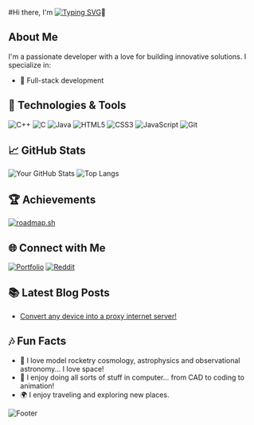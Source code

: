 #Hi there, I'm [![Typing SVG](https://readme-typing-svg.demolab.com?font=Fira+Code&pause=1000&color=FFFFFF&random=false&width=435&lines=Akshit+Chlkoti)](https://git.io/typing-svg)👋


<!--![Profile Views](https://komarev.com/ghpvc/?username=Akshit-Chilkoti&color=blueviolet)-->

## About Me
I'm a passionate developer with a love for building innovative solutions. I specialize in:
- 🔭 Full-stack development

## 🔧 Technologies & Tools
![C++](https://img.shields.io/badge/-C++-333?style=flat&logo=c%2B%2B&logoColor=white)
![C](https://img.shields.io/badge/-C-333?style=flat&logo=c&logoColor=white)
![Java](https://img.shields.io/badge/-Java-333?style=flat&logo=java&logoColor=white)
![HTML5](https://img.shields.io/badge/-HTML5-333?style=flat&logo=html5)
![CSS3](https://img.shields.io/badge/-CSS3-333?style=flat&logo=css3)
![JavaScript](https://img.shields.io/badge/-JavaScript-333?style=flat&logo=javascript)
![Git](https://img.shields.io/badge/-Git-333?style=flat&logo=git)

## 📈 GitHub Stats
![Your GitHub Stats](https://github-readme-stats.vercel.app/api?username=akshit-chilkoti&show_icons=true&hide_border=true&count_private=true&theme=radical)
![Top Langs](https://github-readme-stats.vercel.app/api/top-langs/?username=akshit-chilkoti&layout=compact&hide_border=true&theme=radical)

## 🏆 Achievements
[![roadmap.sh](https://api.roadmap.sh/v1-badge/wide/64a05957d99c9d6731a614ca?variant=dark)](https://roadmap.sh)
<!--- 🌟 **GitHub Stars**: Received **[x stars](https://github.com/yourusername?tab=repositories)** across my projects
- 🏅 **Top Contributor**: In **[project name](https://github.com/projectname)**
- 📢 **Speaker**: At **[event name](https://linktoevent.com)**-->

## 🌐 Connect with Me
<!--[![LinkedIn](https://img.shields.io/badge/-LinkedIn-333?style=flat&logo=Linkedin&logoColor=white)](https://www.linkedin.com/in/yourprofile)
[![Twitter](https://img.shields.io/badge/-Twitter-333?style=flat&logo=Twitter&logoColor=white)](https://twitter.com/yourhandle)-->
[![Portfolio](https://img.shields.io/badge/-Portfolio-333?style=flat&logo=google-chrome&logoColor=white)](https://akshitchilkoti.w3spaces.com)
[![Reddit](https://img.shields.io/badge/-Reddit-333?style=flat&logo=reddit&logoColor=white)](https://www.reddit.com/user/akshitchilkoti)

<!--## 🎨 My Projects
### [Project 1](https://github.com/yourusername/project1)
_A brief description of Project 1._

### [Project 2](https://github.com/yourusername/project2)
_A brief description of Project 2._-->

## 📚 Latest Blog Posts
<!-- BLOG-POST-LIST:START -->
- [Convert any device into a proxy internet server!](https://akshitwrite.netlify.app/posts/proxy)
<!-- BLOG-POST-LIST:END -->

## 🎶 Fun Facts
- 🎸 I love model rocketry cosmology, astrophysics and observational astronomy... I love space!
- 🍕 I enjoy doing all sorts of stuff in computer... from CAD to coding to animation!
- 🌍 I enjoy traveling and exploring new places.

![Footer](https://capsule-render.vercel.app/api?type=waving&color=gradient&height=100&section=footer)


<!--- 👋 Hi, I’m @AkshitChilkoti
- 👀 I’m interested in Coding, Programming and Animation
- 🌱 I’m currently learning C++, C, Go and Java
- 💞️ I’m looking to collaborate on ...
- 📫 How to reach me akshitchilkoti@outlook.com -->



<!---
AkshitChilkoti-Animator/AkshitChilkoti-Animator is a ✨ special ✨ repository because its `README.md` (this file) appears on your GitHub profile.
You can click the Preview link to take a look at your changes.
--->

